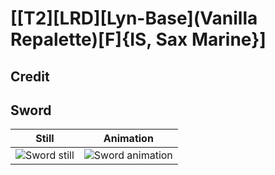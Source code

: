 # [\[T2\]\[LRD\]\[Lyn-Base\]\(Vanilla Repalette\)\[F\]{IS, Sax Marine}]

## Credit


	
## Sword

| Still | Animation |
| :---: | :-------: |
| ![Sword still](./Sword_000.png) | ![Sword animation](./Sword.gif) |
